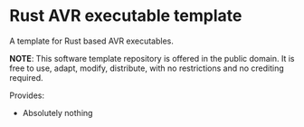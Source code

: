# Rust AVR executable template

A template for Rust based AVR executables.

**NOTE**: This software template repository is offered in the public domain. It is free to use, adapt, modify, distribute, with no restrictions and no crediting required.

Provides:

  * Absolutely nothing
